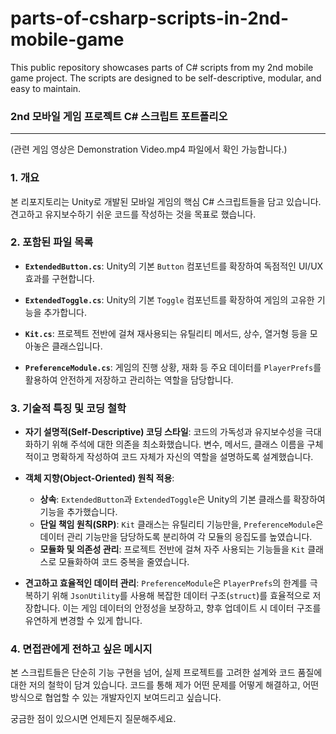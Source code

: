 # parts-of-csharp-scripts-in-2nd-mobile-game
This public repository showcases parts of C# scripts from my 2nd mobile game project. The scripts are designed to be self-descriptive, modular, and easy to maintain.

### 2nd 모바일 게임 프로젝트 C# 스크립트 포트폴리오

---

(관련 게임 영상은 Demonstration Video.mp4 파일에서 확인 가능합니다.)

### 1. 개요

본 리포지토리는 Unity로 개발된 모바일 게임의 핵심 C# 스크립트들을 담고 있습니다. 견고하고 유지보수하기 쉬운 코드를 작성하는 것을 목표로 했습니다.

### 2. 포함된 파일 목록

* **`ExtendedButton.cs`**: Unity의 기본 `Button` 컴포넌트를 확장하여 독점적인 UI/UX 효과를 구현합니다.

* **`ExtendedToggle.cs`**: Unity의 기본 `Toggle` 컴포넌트를 확장하여 게임의 고유한 기능을 추가합니다.

* **`Kit.cs`**: 프로젝트 전반에 걸쳐 재사용되는 유틸리티 메서드, 상수, 열거형 등을 모아놓은 클래스입니다.

* **`PreferenceModule.cs`**: 게임의 진행 상황, 재화 등 주요 데이터를 `PlayerPrefs`를 활용하여 안전하게 저장하고 관리하는 역할을 담당합니다.

### 3. 기술적 특징 및 코딩 철학

* **자기 설명적(Self-Descriptive) 코딩 스타일**: 코드의 가독성과 유지보수성을 극대화하기 위해 주석에 대한 의존을 최소화했습니다. 변수, 메서드, 클래스 이름을 구체적이고 명확하게 작성하여 코드 자체가 자신의 역할을 설명하도록 설계했습니다.

* **객체 지향(Object-Oriented) 원칙 적용**:
    * **상속**: `ExtendedButton`과 `ExtendedToggle`은 Unity의 기본 클래스를 확장하여 기능을 추가했습니다.
    * **단일 책임 원칙(SRP)**: `Kit` 클래스는 유틸리티 기능만을, `PreferenceModule`은 데이터 관리 기능만을 담당하도록 분리하여 각 모듈의 응집도를 높였습니다.
    * **모듈화 및 의존성 관리**: 프로젝트 전반에 걸쳐 자주 사용되는 기능들을 `Kit` 클래스로 모듈화하여 코드 중복을 줄였습니다.

* **견고하고 효율적인 데이터 관리**: `PreferenceModule`은 `PlayerPrefs`의 한계를 극복하기 위해 `JsonUtility`를 사용해 복잡한 데이터 구조(`struct`)를 효율적으로 저장합니다. 이는 게임 데이터의 안정성을 보장하고, 향후 업데이트 시 데이터 구조를 유연하게 변경할 수 있게 합니다.

### 4. 면접관에게 전하고 싶은 메시지

본 스크립트들은 단순히 기능 구현을 넘어, 실제 프로젝트를 고려한 설계와 코드 품질에 대한 저의 철학이 담겨 있습니다. 코드를 통해 제가 어떤 문제를 어떻게 해결하고, 어떤 방식으로 협업할 수 있는 개발자인지 보여드리고 싶습니다.

궁금한 점이 있으시면 언제든지 질문해주세요.
